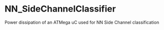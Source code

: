 # NN_SideChannelClassifier
Power dissipation of an ATMega uC used for NN Side Channel classification
